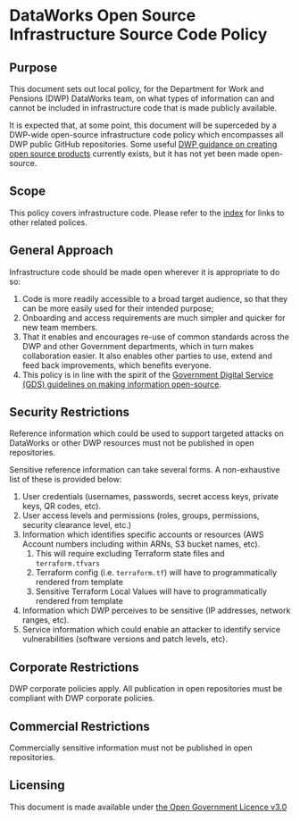 # DataWorks Open Source Infrastructure Source Code Policy

## Purpose

This document sets out local policy, for the Department for Work and Pensions (DWP) DataWorks team, on what types of information can and cannot be included in infrastructure code that is made publicly available.

It is expected that, at some point, this document will be superceded by a DWP-wide open-source infrastructure code policy which encompasses all DWP public GitHub repositories. Some useful [DWP guidance on creating open source products](https://confluence.service.dwpcloud.uk/pages/viewpage.action?title=Guidance+on+creating+open+source+products&spaceKey=EN) currently exists, but it has not yet been made open-source.

## Scope

This policy covers infrastructure code. Please refer to the [index](README.md#index) for links to other related polices.

## General Approach

Infrastructure code should be made open wherever it is appropriate to do so:

1. Code is more readily accessible to a broad target audience, so that they can be more easily used for their intended purpose;
1. Onboarding and access requirements are much simpler and quicker for new team members.
1. That it enables and encourages re-use of common standards across the DWP and other Government departments, which in turn makes collaboration easier. It also enables other parties to use, extend and feed back improvements, which benefits everyone.
1. This policy is in line with the spirit of the  [Government Digital Service (GDS) guidelines on making information open-source](https://gds-operations.github.io/guidelines/).

## Security Restrictions

Reference information which could be used to support targeted attacks on DataWorks or other DWP resources must not be published in open repositories.

Sensitive reference information can take several forms. A non-exhaustive list of these is provided below:

1. User credentials (usernames, passwords, secret access keys, private keys, QR codes, etc).
1. User access levels and permissions (roles, groups, permissions, security clearance level, etc.)
1. Information which identifies specific accounts or resources (AWS Account numbers including within ARNs, S3 bucket names, etc).
    1. This will require excluding Terraform state files and `terraform.tfvars`
    1. Terraform config (i.e. `terraform.tf`) will have to programmatically rendered from template
    1. Sensitive Terraform Local Values will have to programmatically rendered from template
1. Information which DWP perceives to be sensitive (IP addresses, network ranges, etc).
1. Service information which could enable an attacker to identify service vulnerabilities (software versions and patch levels, etc).


## Corporate Restrictions

DWP corporate policies apply. All publication in open repositories must be compliant with DWP corporate policies.


## Commercial Restrictions

Commercially sensitive information must not be published in open repositories.


## Licensing
This document is made available under [the Open Government Licence v3.0](https://www.nationalarchives.gov.uk/doc/open-government-licence/version/3/)
